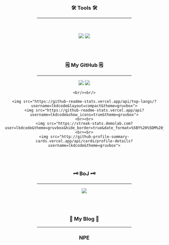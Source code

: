 <div align="center">
<h3>🛠 Tools 🛠</h3>
<hr width="300px;"/>
</div>
<br><br>

<div align="center">
<img src="https://img.shields.io/badge/Java-007396?style=flat-square&logo=Java&logoColor=white"/>	
<img src="https://img.shields.io/badge/IntelliJ%20IDEA-000000?style=flat&logo=IntelliJ Idea&logoColor=white"/><br>
</div>

<br><br>

<h3 align="center">🗒️ My GitHub 🗒️</h3>
<div align="center">
	<hr width="300px;"/>
	<img src="http://github-profile-summary-cards.vercel.app/api/cards/repos-per-language?username=lkdcode&theme=gruvbox">
	<img src="http://github-profile-summary-cards.vercel.app/api/cards/stats?username=lkdcode&theme=gruvbox">
	
	<br/><br/>
	
	<img src="https://github-readme-stats.vercel.app/api/top-langs/?username=lkdcode&layout=compact&theme=gruvbox">
	<img src="https://github-readme-stats.vercel.app/api?username=lkdcode&show_icons=true&theme=gruvbox">
	<br><br>
	<img src="https://streak-stats.demolab.com?user=lkdcode&theme=gruvbox&hide_border=true&date_format=%5BY%20%5DM%20j&stroke=EB5454">
	<br><br>
	<img src="http://github-profile-summary-cards.vercel.app/api/cards/profile-details?username=lkdcode&theme=gruvbox">
</div>

<br><br>


<h3 align="center">🗝️ BoJ 🗝️</h3>
<div align="center">
<hr width="300px;"/>
<img src="http://mazassumnida.wtf/api/v2/generate_badge?boj=dlrlejr1"/><br>
</div>

<br><br>

<h3 align="center">📑 My Blog 📑</h3>
<div align="center">
	<hr width="300px;"/>
	<h3>NPE</h3>
	<br/><br/>
	
</div>

<br><br>
